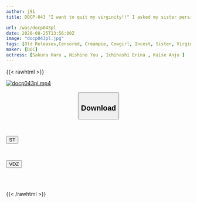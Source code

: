 ```yaml
---
author: j91
title: DOCP-043 "I want to quit my virginity!!" I asked my sister persistently, and when I tried to insert it into her, she felt a twitch in her pussy as if it was a perfect match! Moreover, she said, ``I can't do the cowgirl position because it feels too much!'', so when I tried it, she became even more sensitive and continued to cum in the high-speed cowgirl position!

url: /was/docp043pl
date: 2020-08-25T13:56:00Z
image: "docp043pl.jpg"
tags: [Old Releases,Censored, Creampie, Cowgirl, Incest, Sister, Virgin Man	]
maker: [DOC]
actress: [Sakura Haru , Nishino Yuu , Ichihashi Erina , Kaise Anju ]
---
```



{{< rawhtml >}}

<div class="video" data-videoid="4WjKqP2qYJHKgmX">
    <a href="javascript:;">
        <img src="/was/docp043pl/docp043pl.jpg" width="WIDTH" height="HEIGHT" alt="docp043pl.mp4" loading="lazy">
    </a>
</div>

<script type="text/javascript" src="https://j91.asia/asset/on-demand-st.js"></script>

<br>
  <link rel="stylesheet" href="https://j91.asia/asset/bs5.css">
  
  <center>
  <button class="btn btn-primary" type="button" data-bs-toggle="collapse" data-bs-target=".multi-collapse" aria-expanded="false" aria-controls="multiCollapseExample1 multiCollapseExample2"><h2>Download</h2></button></center>
</p>
<div class="row">
  <div class="col">
    <div class="collapse multi-collapse" id="multiCollapseExample1">
      <div class="card card-body">
	      	      <br>
<div class="buttons">  
<p><a href="https://streamtape.to/v/4WjKqP2qYJHKgmX" target="_blank"><button class="btn-hover color-3"><i class="fa fa-download"></i> ST</button></a></p></div>
    </div>
  </div>
</div>
  <div class="col">
    <div class="collapse multi-collapse" id="multiCollapseExample2">
      <div class="card card-body">
	      <br>
<div class="buttons">
<p><a href="https://vidoza.net/y802zrgb18bb" target="_blank"><button class="btn-hover color-1"><i class="fa fa-download"></i> VDZ</button></a></p></div>
<br><br>
      </div>
    </div>
  </div>
</div>

{{< /rawhtml >}}